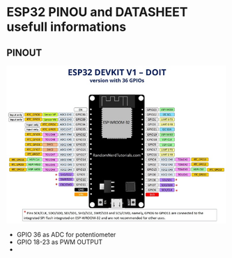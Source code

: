 # ESP32 PINOU and DATASHEET usefull informations
## PINOUT
![ESP32_PINOUT](figuras/ESP32-DOIT-DEVKIT-V1-Board-Pinout-36-GPIOs-updated.webp)

* GPIO 36 as ADC for potentiometer
* GPIO 18-23 as PWM OUTPUT
* 